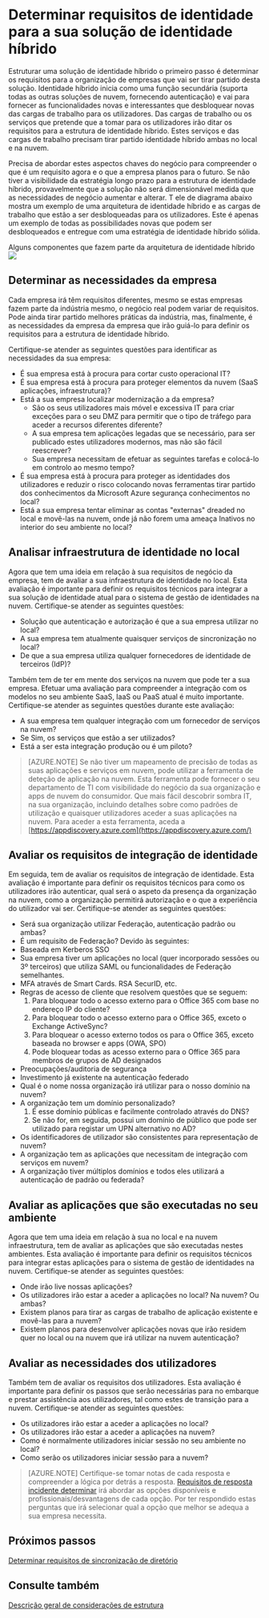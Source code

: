 <properties
    pageTitle="Azure Active Directory híbrido identidade considerações de estrutura - determinar requisitos de identidade | Microsoft Azure"
    description="Identifica as necessidades da empresa da empresa que irão guiá-lo para definir os requisitos para a estrutura de identidade híbrido."
    documentationCenter=""
    services="active-directory"
    authors="billmath"
    manager="femila"
    editor=""/>

<tags
    ms.service="active-directory"
    ms.devlang="na"
    ms.topic="article"
    ms.tgt_pltfrm="na"
    ms.workload="identity" 
    ms.date="08/08/2016"
    ms.author="billmath"/>

# <a name="determine-identity-requirements-for-your-hybrid-identity-solution"></a>Determinar requisitos de identidade para a sua solução de identidade híbrido
Estruturar uma solução de identidade híbrido o primeiro passo é determinar os requisitos para a organização de empresas que vai ser tirar partido desta solução.  Identidade híbrido inicia como uma função secundária (suporta todas as outras soluções de nuvem, fornecendo autenticação) e vai para fornecer as funcionalidades novas e interessantes que desbloquear novas das cargas de trabalho para os utilizadores.  Das cargas de trabalho ou os serviços que pretende que a tomar para os utilizadores irão ditar os requisitos para a estrutura de identidade híbrido.  Estes serviços e das cargas de trabalho precisam tirar partido identidade híbrido ambas no local e na nuvem.  

Precisa de abordar estes aspectos chaves do negócio para compreender o que é um requisito agora e o que a empresa planos para o futuro. Se não tiver a visibilidade da estratégia longo prazo para a estrutura de identidade híbrido, provavelmente que a solução não será dimensionável medida que as necessidades de negócio aumentar e alterar.   T ele de diagrama abaixo mostra um exemplo de uma arquitetura de identidade híbrido e as cargas de trabalho que estão a ser desbloqueadas para os utilizadores. Este é apenas um exemplo de todas as possibilidades novas que podem ser desbloqueados e entregue com uma estratégia de identidade híbrido sólida. 
 
Alguns componentes que fazem parte da arquitetura de identidade híbrido![](./media/hybrid-id-design-considerations/hybrid-identity-architechture.png)

## <a name="determine-business-needs"></a>Determinar as necessidades da empresa
Cada empresa irá têm requisitos diferentes, mesmo se estas empresas fazem parte da indústria mesmo, o negócio real podem variar de requisitos. Pode ainda tirar partido melhores práticas da indústria, mas, finalmente, é as necessidades da empresa da empresa que irão guiá-lo para definir os requisitos para a estrutura de identidade híbrido. 

Certifique-se atender as seguintes questões para identificar as necessidades da sua empresa:

- É sua empresa está à procura para cortar custo operacional IT?
- É sua empresa está à procura para proteger elementos da nuvem (SaaS aplicações, infraestrutura)?
- Está a sua empresa localizar modernização a da empresa?
  - São os seus utilizadores mais móvel e excessiva IT para criar exceções para o seu DMZ para permitir que o tipo de tráfego para aceder a recursos diferentes diferente?
  - A sua empresa tem aplicações legadas que se necessário, para ser publicado estes utilizadores modernos, mas não são fácil reescrever?
  - Sua empresa necessitam de efetuar as seguintes tarefas e colocá-lo em controlo ao mesmo tempo?
- É sua empresa está à procura para proteger as identidades dos utilizadores e reduzir o risco colocando novas ferramentas tirar partido dos conhecimentos da Microsoft Azure segurança conhecimentos no local?
- Está a sua empresa tentar eliminar as contas "externas" dreaded no local e movê-las na nuvem, onde já não forem uma ameaça Inativos no interior do seu ambiente no local?

## <a name="analyze-on-premises-identity-infrastructure"></a>Analisar infraestrutura de identidade no local
Agora que tem uma ideia em relação à sua requisitos de negócio da empresa, tem de avaliar a sua infraestrutura de identidade no local. Esta avaliação é importante para definir os requisitos técnicos para integrar a sua solução de identidade atual para o sistema de gestão de identidades na nuvem. Certifique-se atender as seguintes questões:

- Solução que autenticação e autorização é que a sua empresa utilizar no local? 
- A sua empresa tem atualmente quaisquer serviços de sincronização no local?
- De que a sua empresa utiliza qualquer fornecedores de identidade de terceiros (IdP)?

Também tem de ter em mente dos serviços na nuvem que pode ter a sua empresa. Efetuar uma avaliação para compreender a integração com os modelos no seu ambiente SaaS, IaaS ou PaaS atual é muito importante. Certifique-se atender as seguintes questões durante este avaliação:
- A sua empresa tem qualquer integração com um fornecedor de serviços na nuvem?
- Se Sim, os serviços que estão a ser utilizados?
- Está a ser esta integração produção ou é um piloto?


>[AZURE.NOTE]
Se não tiver um mapeamento de precisão de todas as suas aplicações e serviços em nuvem, pode utilizar a ferramenta de deteção de aplicação na nuvem. Esta ferramenta pode fornecer o seu departamento de TI com visibilidade do negócio da sua organização e apps de nuvem do consumidor. Que mais fácil descobrir sombra IT, na sua organização, incluindo detalhes sobre como padrões de utilização e quaisquer utilizadores aceder a suas aplicações na nuvem. Para aceder a esta ferramenta, aceda a [https://appdiscovery.azure.com](https://appdiscovery.azure.com/)

## <a name="evaluate-identity-integration-requirements"></a>Avaliar os requisitos de integração de identidade
Em seguida, tem de avaliar os requisitos de integração de identidade. Esta avaliação é importante para definir os requisitos técnicos para como os utilizadores irão autenticar, qual será o aspeto da presença da organização na nuvem, como a organização permitirá autorização e o que a experiência do utilizador vai ser. Certifique-se atender as seguintes questões:

- Será sua organização utilizar Federação, autenticação padrão ou ambas?
- É um requisito de Federação?  Devido às seguintes:
 - Baseada em Kerberos SSO
 - Sua empresa tiver um aplicações no local (quer incorporado sessões ou 3º terceiros) que utiliza SAML ou funcionalidades de Federação semelhantes.
 - MFA através de Smart Cards. RSA SecurID, etc.
 - Regras de acesso de cliente que resolvem questões que se seguem:
     1. Para bloquear todo o acesso externo para o Office 365 com base no endereço IP do cliente?
     1. Para bloquear todo o acesso externo para o Office 365, exceto o Exchange ActiveSync?
     1. Para bloquear o acesso externo todos os para o Office 365, exceto baseada no browser e apps (OWA, SPO)
     1. Pode bloquear todas as acesso externo para o Office 365 para membros de grupos de AD designados
- Preocupações/auditoria de segurança
- Investimento já existente na autenticação federado
- Qual é o nome nossa organização irá utilizar para o nosso domínio na nuvem?
- A organização tem um domínio personalizado?
    1. É esse domínio públicas e facilmente controlado através do DNS?
    1. Se não for, em seguida, possui um domínio de público que pode ser utilizado para registar um UPN alternativo no AD?
- Os identificadores de utilizador são consistentes para representação de nuvem? 
- A organização tem as aplicações que necessitam de integração com serviços em nuvem?
- A organização tiver múltiplos domínios e todos eles utilizará a autenticação de padrão ou federada?

## <a name="evaluate-applications-that-run-in-your-environment"></a>Avaliar as aplicações que são executadas no seu ambiente
Agora que tem uma ideia em relação à sua no local e na nuvem infraestrutura, tem de avaliar as aplicações que são executadas nestes ambientes. Esta avaliação é importante para definir os requisitos técnicos para integrar estas aplicações para o sistema de gestão de identidades na nuvem. Certifique-se atender as seguintes questões:

- Onde irão live nossas aplicações?
- Os utilizadores irão estar a aceder a aplicações no local?  Na nuvem? Ou ambas?
- Existem planos para tirar as cargas de trabalho de aplicação existente e movê-las para a nuvem?
- Existem planos para desenvolver aplicações novas que irão residem quer no local ou na nuvem que irá utilizar na nuvem autenticação?

## <a name="evaluate-user-requirements"></a>Avaliar as necessidades dos utilizadores
Também tem de avaliar os requisitos dos utilizadores. Esta avaliação é importante para definir os passos que serão necessárias para no embarque e prestar assistência aos utilizadores, tal como estes de transição para a nuvem. Certifique-se atender as seguintes questões:

- Os utilizadores irão estar a aceder a aplicações no local?
- Os utilizadores irão estar a aceder a aplicações na nuvem?
- Como é normalmente utilizadores iniciar sessão no seu ambiente no local?
- Como serão os utilizadores iniciar sessão para a nuvem?

>[AZURE.NOTE]
Certifique-se tomar notas de cada resposta e compreender a lógica por detrás a resposta. [Requisitos de resposta incidente determinar](active-directory-hybrid-identity-design-considerations-incident-response-requirements.md) irá abordar as opções disponíveis e profissionais/desvantagens de cada opção.  Por ter respondido estas perguntas que irá selecionar qual a opção que melhor se adequa a sua empresa necessita.

## <a name="next-steps"></a>Próximos passos
[Determinar requisitos de sincronização de diretório](active-directory-hybrid-identity-design-considerations-directory-sync-requirements.md)

## <a name="see-also"></a>Consulte também
[Descrição geral de considerações de estrutura](active-directory-hybrid-identity-design-considerations-overview.md)
